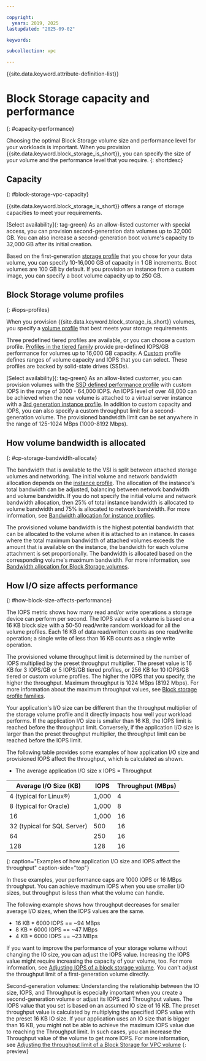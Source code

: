 ```yaml
---

copyright:
  years: 2019, 2025
lastupdated: "2025-09-02"

keywords:

subcollection: vpc

---
```


{{site.data.keyword.attribute-definition-list}}

# Block Storage capacity and performance
{: #capacity-performance}

Choosing the optimal Block Storage volume size and performance level for your workloads is important. When you provision {{site.data.keyword.block_storage_is_short}}, you can specify the size of your volume and the performance level that you require.
{: shortdesc}

## Capacity
{: #block-storage-vpc-capacity}

{{site.data.keyword.block_storage_is_short}} offers a range of storage capacities to meet your requirements.

[Select availability]{: tag-green} As an allow-listed customer with special access, you can provision second-generation data volumes up to 32,000 GB. You can also increase a second-generation boot volume's capacity to 32,000 GB after its initial creation.

Based on the first-generation [storage profile](/docs/vpc?topic=vpc-block-storage-profiles#tiers) that you chose for your data volume, you can specify 10-16,000 GB of capacity in 1 GB increments. Boot volumes are 100 GB by default. If you provision an instance from a custom image, you can specify a boot volume capacity up to 250 GB. 

## Block Storage volume profiles
{: #iops-profiles}

When you provision {{site.data.keyword.block_storage_is_short}} volumes, you specify a [volume profile](/docs/vpc?topic=vpc-block-storage-profiles) that best meets your storage requirements.

Three predefined tiered profiles are available, or you can choose a custom profile. [Profiles in the tiered family](/docs/vpc?topic=vpc-block-storage-profiles#tiers) provide pre-defined IOPS/GB performance for volumes up to 16,000 GB capacity. A [Custom](/docs/vpc?topic=vpc-block-storage-profiles#custom) profile defines ranges of volume capacity and IOPS that you can select. These profiles are backed by solid-state drives (SSDs).

[Select availability]{: tag-green} As an allow-listed customer, you can provision volumes with the [SSD defined performance profile](/docs/vpc?topic=vpc-block-storage-profiles#defined-performance-profile) with custom IOPS in the range of 3000 - 64,000 IOPS. An IOPS level of over 48,000 can be achieved when the new volume is attached to a virtual server instance with a [3rd generation instance profile](/docs/vpc?topic=vpc-profiles&interface=ui#next-gen-profiles). In addition to custom capacity and IOPS, you can also specify a custom throughput limit for a second-generation volume. The provisioned bandwidth limit can be set anywhere in the range of 125-1024 MBps (1000-8192 Mbps). 

## How volume bandwidth is allocated
{: #cp-storage-bandwidth-allocate}

The bandwidth that is available to the VSI is split between attached storage volumes and networking. The initial volume and network bandwidth allocation depends on the [instance profile](/docs/vpc?topic=vpc-profiles). The allocation of the instance's total bandwidth can be adjusted, balancing between network bandwidth and volume bandwidth. If you do not specify the initial volume and network bandwidth allocation, then 25% of total instance bandwidth is allocated to volume bandwidth and 75% is allocated to network bandwidth. For more information, see [Bandwidth allocation for instance profiles](/docs/vpc?topic=vpc-bandwidth-allocation-profiles).

The provisioned volume bandwidth is the highest potential bandwidth that can be allocated to the volume when it is attached to an instance. In cases where the total maximum bandwidth of attached volumes exceeds the amount that is available on the instance, the bandwidth for each volume attachment is set proportionally. The bandwidth is allocated based on the corresponding volume's maximum bandwidth. For more information, see [Bandwidth allocation for Block Storage volumes](/docs/vpc?topic=vpc-block-storage-bandwidth).

## How I/O size affects performance
{: #how-block-size-affects-performance}

The IOPS metric shows how many read and/or write operations a storage device can perform per second. The IOPS value of a volume is based on a 16 KB block size with a 50-50 read/write random workload for all the volume profiles. Each 16 KB of data read/written counts as one read/write operation; a single write of less than 16 KB counts as a single write operation.

The provisioned volume throughput limit is determined by the number of IOPS multiplied by the preset throughput multiplier. The preset value is 16 KB for 3 IOPS/GB or 5 IOPS/GB tiered profiles, or 256 KB for 10 IOPS/GB tiered or custom volume profiles. The higher the IOPS that you specify, the higher the throughput. Maximum throughput is 1024 MBps (8192 Mbps). For more information about the maximum throughput values, see [Block storage profile families](/docs/vpc?topic=vpc-block-storage-profiles&interface=ui#block-storage-profile-overview).

Your application's I/O size can be different than the throughput multiplier of the storage volume profile and it directly impacts how well your workload performs. If the application I/O size is smaller than 16 KB, the IOPS limit is reached before the throughput limit. Conversely, if the application I/O size is larger than the preset throughput multiplier, the throughput limit can be reached before the IOPS limit.

The following table provides some examples of how application I/O size and provisioned IOPS affect the throughput, which is calculated as shown.

* The average application I/O size x IOPS = Throughput

| Average I/O Size (KB) | IOPS | Throughput (MBps) |
|-----------------|------|-------------------|
| 4 (typical for Linux&reg;) | 1,000 | 4 |
| 8 (typical for Oracle) | 1,000  | 8 |
| 16 | 1,000 | 16 |
| 32 (typical for SQL Server) | 500 | 16 |
| 64 | 250 | 16 |
| 128 | 128 | 16 |
{: caption="Examples of how application I/O size and IOPS affect the throughput" caption-side="top"}

In these examples, your performance caps are 1000 IOPS or 16 MBps throughput. You can achieve maximum IOPS when you use smaller I/O sizes, but throughput is less than what the volume can handle. 

The following example shows how throughput decreases for smaller average I/O sizes, when the IOPS values are the same.

* 16 KB * 6000 IOPS == ~94 MBps
* 8 KB * 6000 IOPS == ~47 MBps
* 4 KB * 6000 IOPS == ~23 MBps

If you want to improve the performance of your storage volume without changing the IO size, you can adjust the IOPS value. Increasing the IOPS value might require increasing the capacity of your volume, too. For more information, see [Adjusting IOPS of a block storage volume](/docs/vpc?topic=vpc-adjusting-volume-iops&interface=ui). You can't adjust the throughput limit of a first-generation volume directly.

Second-generation volumes: Understanding the relationship between the IO size, IOPS, and Throughput is especially important when you create a second-generation volume or adjust its IOPS and Throughput values. The IOPS value that you set is based on an assumed IO size of 16 KB. The preset throughput value is calculated by multiplying the specified IOPS value with the preset 16 KB IO size. If your application uses an IO size that is bigger than 16 KB, you might not be able to achieve the maximum IOPS value due to reaching the Throughput limit. In such cases, you can increase the Throughput value of the volume to get more IOPS. For more information, see [Adjusting the throughput limit of a Block Storage for VPC volume](/docs/vpc?topic=vpc-adjusting-volume-throughput)
{: preview}

